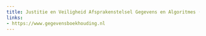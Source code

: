 ```yaml
---
title: Justitie en Veiligheid Afsprakenstelsel Gegevens en Algoritmes (JAGA)
links:
- https://www.gegevensboekhouding.nl
---
```

